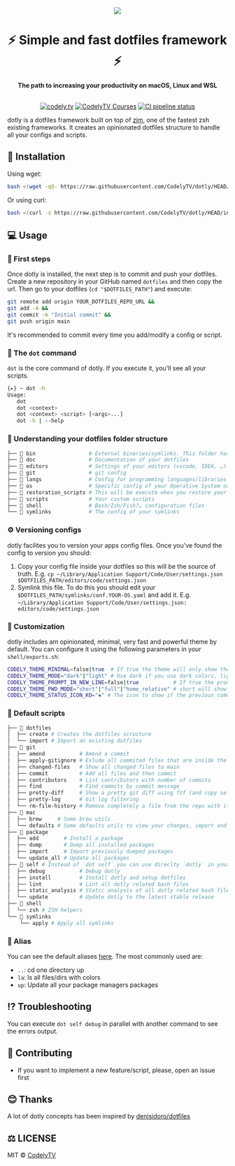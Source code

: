 <div align="center">
  <a href="https://codely.tv">
    <img src="https://user-images.githubusercontent.com/1331435/141520189-90349bbd-3e0f-4200-8b76-f4297be11898.png" />
  </a>
</div>
<div align="center">
  <h1>⚡️ Simple and fast dotfiles framework ⚡️</h1>
  <strong>The path to increasing your productivity on macOS, Linux and WSL</strong>
</div>
<br>
<p align="center">
    <a href="https://github.com/CodelyTV"><img src="https://img.shields.io/badge/CodelyTV-OS-green.svg?style=flat-square" alt="codely.tv"/></a>
    <a href="https://pro.codely.tv"><img src="https://img.shields.io/badge/CodelyTV-PRO-black.svg?style=flat-square" alt="CodelyTV Courses"/></a>
    <a href="https://github.com/CodelyTV/dotly/actions"><img src="https://github.com/CodelyTV/dotly/workflows/CI/badge.svg" alt="CI pipeline status"/></a>
</p>

dotly is a dotfiles framework built on top of [zim](https://github.com/zimfw/zimfw), one of the fastest zsh existing
frameworks. It creates an opinionated dotfiles structure to handle all your configs and scripts.

## 🚀 Installation

Using wget:

```bash
bash <(wget -qO- https://raw.githubusercontent.com/CodelyTV/dotly/HEAD/installer)
```

Or using curl:

```bash
bash <(curl -s https://raw.githubusercontent.com/CodelyTV/dotly/HEAD/installer)
```

## 💻 Usage

### 🚶 First steps

Once dotly is installed, the next step is to commit and push your dotfiles. Create a new repository in your GitHub
named `dotfiles` and then copy the url. Then go to your dotfiles (`cd "$DOTFILES_PATH"`) and execute:

```bash
git remote add origin YOUR_DOTFILES_REPO_URL &&
git add -A &&
git commit -m "Initial commit" &&
git push origin main
```

It's recommended to commit every time you add/modify a config or script.

### 🌚 The `dot` command

`dot` is the core command of dotly. If you execute it, you'll see all your scripts.

```bash
{▸} ~ dot -h
Usage:
   dot
   dot <context>
   dot <context> <script> [<args>...]
   dot -h | --help
 ```

### 🌴 Understanding your dotfiles folder structure

```bash
├── 📁 bin                 # External binaries/symlinks. This folder has preference in your $PATH
├── 📁 doc                 # Documentation of your dotfiles
├── 📁 editors             # Settings of your editors (vscode, IDEA, …)
├── 📁 git                 # git config
├── 📁 langs               # Config for programming languages/libraries
├── 📁 os                  # Specific config of your Operative System or apps
├── 📁 restoration_scripts # This will be execute when you restore your dotfiles in another computer/installation
├── 📁 scripts             # Your custom scripts
├── 📁 shell               # Bash/Zsh/Fish?… configuration files
└── 📁 symlinks            # The config of your symlinks
```

### ⚙️ Versioning configs

dotly facilites you to version your apps config files. Once you've found the config to version you should:

1. Copy your config file inside your dotfiles so this will be the source of truth.
   E.g. `cp ~/Library/Application Support/Code/User/settings.json $DOTFILES_PATH/editors/code/settings.json`
2. Symlink this file. To do this you should edit your `$DOTFILES_PATH/symlinks/conf.YOUR-OS.yaml` and add it.
   E.g. `~/Library/Application Support/Code/User/settings.json: editors/code/settings.json`

### 🎨 Customization

dotly includes am opinionated, minimal, very fast and powerful theme by default. You can configure it using the
following parameters in your `shell/exports.sh`:

```bash
CODELY_THEME_MINIMAL=false|true  # If true the theme will only show the prompt status
CODELY_THEME_MODE="dark"|"light" # Use dark if you use dark colors, light if light
CODELY_THEME_PROMPT_IN_NEW_LINE=false|true           # If true the prompt will be in a newline
CODELY_THEME_PWD_MODE="short"|"full"|"home_relative" # short will show the first letter of each directory, full the full path and home_relative the full path relative to the $HOME dir
CODELY_THEME_STATUS_ICON_KO="▪" # The icon to show if the previous command failed. Useful if you're color blind
```

### 💾 Default scripts

```bash
├── 📁 dotfiles
│  ├── create # Creates the dotfiles scructure
│  └── import # Import an existing dotfiles
├── 📁 git
│  ├── amend           # Amend a commit
│  ├── apply-gitignore # Exlude all commited files that are inside the project .gitignore
│  ├── changed-files   # Show all changed files to main
│  ├── commit          # Add all files and then commit
│  ├── contributors    # List contributors with number of commits
│  ├── find            # Find commits by commit message
│  ├── pretty-diff     # Show a pretty git diff using fzf (and copy selected path to the clipboard)
│  ├── pretty-log      # Git log filtering
│  └── rm-file-history # Remove completely a file from the repo with its history
├── 📁 mac
│  ├── brew     # Some brew utils
│  └── defaults # Some defaults utils to view your changes, import and export
├── 📁 package
│  ├── add        # Install a package
│  ├── dump       # Dump all installed packages
│  ├── import     # Import previously dumped packages
│  └── update_all # Update all packages
├── 📁 self # Instead of `dot self` you can use direclty `dotly` in your terminal
│  ├── debug           # Debug dotly
│  ├── install         # Install dotly and setup dotfiles
│  ├── lint            # Lint all dotly related bash files
│  ├── static_analysis # Static analysis of all dotly related bash files
│  └── update          # Update dotly to the latest stable release
├── 📁 shell
│  └── zsh # ZSH helpers
└── 📁 symlinks
    └── apply # Apply all symlinks
```

### 💽 Alias

You can see the default aliases [here](dotfiles_template/shell/aliases.sh). The most commonly used are:

* `..`: cd one directory up
* `la`: ls all files/dirs with colors
* `up`: Update all your package managers packages

## ⁉️ Troubleshooting

You can execute `dot self debug` in parallel with another command to see the errors output.

## 🤝 Contributing

* If you want to implement a new feature/script, please, open an issue first

## 😊 Thanks

A lot of dotly concepts has been inspired by [denisidoro/dotfiles](https://github.com/denisidoro/dotfiles)

## ⚖️ LICENSE

MIT © [CodelyTV](https://codely.tv)
